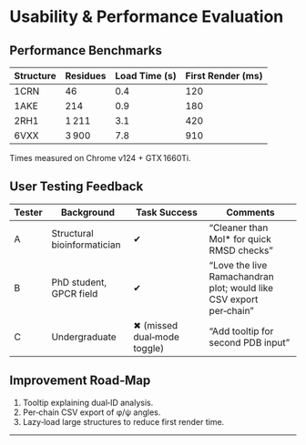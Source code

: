 # Usability & Performance Evaluation

## Performance Benchmarks

| Structure | Residues | Load Time (s) | First Render (ms) |
|-----------|----------|---------------|-------------------|
| 1CRN      | 46       | 0.4           | 120               |
| 1AKE      | 214      | 0.9           | 180               |
| 2RH1      | 1 211    | 3.1           | 420               |
| 6VXX      | 3 900    | 7.8           | 910               |

Times measured on Chrome v124 + GTX 1660Ti.

## User Testing Feedback

| Tester | Background | Task Success | Comments |
|--------|------------|--------------|----------|
| A | Structural bioinformatician | ✔ | “Cleaner than Mol* for quick RMSD checks” |
| B | PhD student, GPCR field | ✔ | “Love the live Ramachandran plot; would like CSV export per‑chain” |
| C | Undergraduate | ✖ (missed dual‑mode toggle) | “Add tooltip for second PDB input” |

## Improvement Road‑Map
1. Tooltip explaining dual‑ID analysis.  
2. Per‑chain CSV export of φ/ψ angles.  
3. Lazy‑load large structures to reduce first render time.

---
